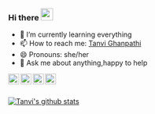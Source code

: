 ### Hi there <img src="https://github.com/thomasbnt/thomasbnt/blob/me/assets/hi.gif" width="25px">


- 🌱 I’m currently learning everything
- 📫 How to reach me: [Tanvi Ghanpathi](https://www.linkedin.com/in/tanvi-ghanpathi-6a5018194/)
- 😄 Pronouns: she/her 
- 💬 Ask me about anything,happy to help


<a href="https://www.linkedin.com/in/tanvi-ghanpathi-6a5018194/">
  <img align="left" alt="Tanvi's Linkedin" width="22px" src="https://cdn.jsdelivr.net/npm/simple-icons@v3/icons/linkedin.svg" />
</a>

<a href=" https://twitter.com/TGhanpathi">
  <img align="left" alt="Tanvi's twitter" width="22px" src="https://cdn.jsdelivr.net/npm/simple-icons@v3/icons/twitter.svg" />
</a>

<a href="https://github.com/Tanvi14sept">
  <img align="left" alt="Tanvi's Github" width="22px" src="https://cdn.jsdelivr.net/npm/simple-icons@v3/icons/github.svg" />
</a>

<a href="tanvighanpathi@gmail.com">
  <img align="left" alt="Tanvi's Gmail" width="22px" src="https://cdn.jsdelivr.net/npm/simple-icons@v3/icons/gmail.svg" />
</a>


<br/><br/>

<a href="https://github.com/Tanvi14sept">
 <img align="center" src="https://github-readme-stats.vercel.app/api?username=TanviGhanpathi&show_icons=true&theme=dracula&line_height=27" alt="Tanvi's github stats"/> </a> 
 <br/>
 
 
